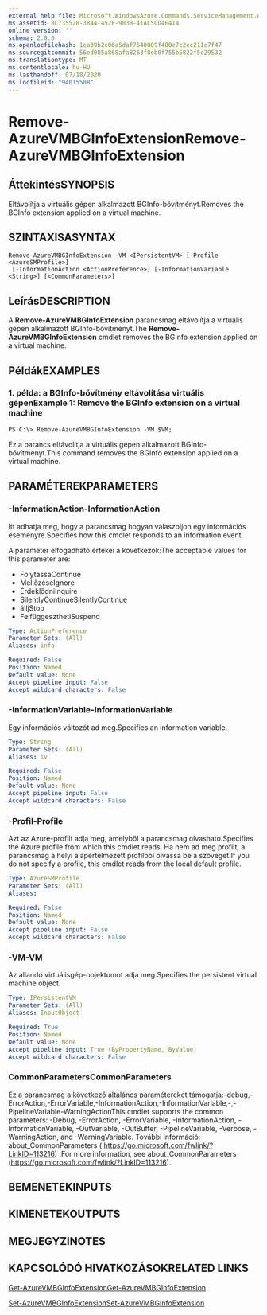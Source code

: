```yaml
---
external help file: Microsoft.WindowsAzure.Commands.ServiceManagement.dll-Help.xml
ms.assetid: 8C735528-3844-452F-983B-41AC5CD4E414
online version: ''
schema: 2.0.0
ms.openlocfilehash: 1ea39b2c06a5daf7540009f480e7c2ec211e7f47
ms.sourcegitcommit: 56ed085a868afa8263f8eb0f755b5822f5c29532
ms.translationtype: MT
ms.contentlocale: hu-HU
ms.lasthandoff: 07/18/2020
ms.locfileid: "94015508"
---
```

# <span data-ttu-id="cb156-101">Remove-AzureVMBGInfoExtension</span><span class="sxs-lookup"><span data-stu-id="cb156-101">Remove-AzureVMBGInfoExtension</span></span>

## <span data-ttu-id="cb156-102">Áttekintés</span><span class="sxs-lookup"><span data-stu-id="cb156-102">SYNOPSIS</span></span>
<span data-ttu-id="cb156-103">Eltávolítja a virtuális gépen alkalmazott BGInfo-bővítményt.</span><span class="sxs-lookup"><span data-stu-id="cb156-103">Removes the BGInfo extension applied on a virtual machine.</span></span>

## <span data-ttu-id="cb156-104">SZINTAXISA</span><span class="sxs-lookup"><span data-stu-id="cb156-104">SYNTAX</span></span>

```
Remove-AzureVMBGInfoExtension -VM <IPersistentVM> [-Profile <AzureSMProfile>]
 [-InformationAction <ActionPreference>] [-InformationVariable <String>] [<CommonParameters>]
```

## <span data-ttu-id="cb156-105">Leírás</span><span class="sxs-lookup"><span data-stu-id="cb156-105">DESCRIPTION</span></span>
<span data-ttu-id="cb156-106">A **Remove-AzureVMBGInfoExtension** parancsmag eltávolítja a virtuális gépen alkalmazott BGInfo-bővítményt.</span><span class="sxs-lookup"><span data-stu-id="cb156-106">The **Remove-AzureVMBGInfoExtension** cmdlet removes the BGInfo extension applied on a virtual machine.</span></span>

## <span data-ttu-id="cb156-107">Példák</span><span class="sxs-lookup"><span data-stu-id="cb156-107">EXAMPLES</span></span>

### <span data-ttu-id="cb156-108">1. példa: a BGInfo-bővítmény eltávolítása virtuális gépen</span><span class="sxs-lookup"><span data-stu-id="cb156-108">Example 1: Remove the BGInfo extension on a virtual machine</span></span>
```
PS C:\> Remove-AzureVMBGInfoExtension -VM $VM;
```

<span data-ttu-id="cb156-109">Ez a parancs eltávolítja a virtuális gépen alkalmazott BGInfo-bővítményt.</span><span class="sxs-lookup"><span data-stu-id="cb156-109">This command removes the BGInfo extension applied on a virtual machine.</span></span>

## <span data-ttu-id="cb156-110">PARAMÉTEREK</span><span class="sxs-lookup"><span data-stu-id="cb156-110">PARAMETERS</span></span>

### <span data-ttu-id="cb156-111">-InformationAction</span><span class="sxs-lookup"><span data-stu-id="cb156-111">-InformationAction</span></span>
<span data-ttu-id="cb156-112">Itt adhatja meg, hogy a parancsmag hogyan válaszoljon egy információs eseményre.</span><span class="sxs-lookup"><span data-stu-id="cb156-112">Specifies how this cmdlet responds to an information event.</span></span>

<span data-ttu-id="cb156-113">A paraméter elfogadható értékei a következők:</span><span class="sxs-lookup"><span data-stu-id="cb156-113">The acceptable values for this parameter are:</span></span>

- <span data-ttu-id="cb156-114">Folytassa</span><span class="sxs-lookup"><span data-stu-id="cb156-114">Continue</span></span>
- <span data-ttu-id="cb156-115">Mellőzése</span><span class="sxs-lookup"><span data-stu-id="cb156-115">Ignore</span></span>
- <span data-ttu-id="cb156-116">Érdeklődni</span><span class="sxs-lookup"><span data-stu-id="cb156-116">Inquire</span></span>
- <span data-ttu-id="cb156-117">SilentlyContinue</span><span class="sxs-lookup"><span data-stu-id="cb156-117">SilentlyContinue</span></span>
- <span data-ttu-id="cb156-118">állj</span><span class="sxs-lookup"><span data-stu-id="cb156-118">Stop</span></span>
- <span data-ttu-id="cb156-119">Felfüggesztheti</span><span class="sxs-lookup"><span data-stu-id="cb156-119">Suspend</span></span>

```yaml
Type: ActionPreference
Parameter Sets: (All)
Aliases: infa

Required: False
Position: Named
Default value: None
Accept pipeline input: False
Accept wildcard characters: False
```

### <span data-ttu-id="cb156-120">-InformationVariable</span><span class="sxs-lookup"><span data-stu-id="cb156-120">-InformationVariable</span></span>
<span data-ttu-id="cb156-121">Egy információs változót ad meg.</span><span class="sxs-lookup"><span data-stu-id="cb156-121">Specifies an information variable.</span></span>

```yaml
Type: String
Parameter Sets: (All)
Aliases: iv

Required: False
Position: Named
Default value: None
Accept pipeline input: False
Accept wildcard characters: False
```

### <span data-ttu-id="cb156-122">-Profil</span><span class="sxs-lookup"><span data-stu-id="cb156-122">-Profile</span></span>
<span data-ttu-id="cb156-123">Azt az Azure-profilt adja meg, amelyből a parancsmag olvasható.</span><span class="sxs-lookup"><span data-stu-id="cb156-123">Specifies the Azure profile from which this cmdlet reads.</span></span>
<span data-ttu-id="cb156-124">Ha nem ad meg profilt, a parancsmag a helyi alapértelmezett profilból olvassa be a szöveget.</span><span class="sxs-lookup"><span data-stu-id="cb156-124">If you do not specify a profile, this cmdlet reads from the local default profile.</span></span>

```yaml
Type: AzureSMProfile
Parameter Sets: (All)
Aliases: 

Required: False
Position: Named
Default value: None
Accept pipeline input: False
Accept wildcard characters: False
```

### <span data-ttu-id="cb156-125">-VM</span><span class="sxs-lookup"><span data-stu-id="cb156-125">-VM</span></span>
<span data-ttu-id="cb156-126">Az állandó virtuálisgép-objektumot adja meg.</span><span class="sxs-lookup"><span data-stu-id="cb156-126">Specifies the persistent virtual machine object.</span></span>

```yaml
Type: IPersistentVM
Parameter Sets: (All)
Aliases: InputObject

Required: True
Position: Named
Default value: None
Accept pipeline input: True (ByPropertyName, ByValue)
Accept wildcard characters: False
```

### <span data-ttu-id="cb156-127">CommonParameters</span><span class="sxs-lookup"><span data-stu-id="cb156-127">CommonParameters</span></span>
<span data-ttu-id="cb156-128">Ez a parancsmag a következő általános paramétereket támogatja:-debug,-ErrorAction,-ErrorVariable,-InformationAction,-InformationVariable,-,-PipelineVariable-WarningAction</span><span class="sxs-lookup"><span data-stu-id="cb156-128">This cmdlet supports the common parameters: -Debug, -ErrorAction, -ErrorVariable, -InformationAction, -InformationVariable, -OutVariable, -OutBuffer, -PipelineVariable, -Verbose, -WarningAction, and -WarningVariable.</span></span> <span data-ttu-id="cb156-129">További információ: about_CommonParameters ( https://go.microsoft.com/fwlink/?LinkID=113216) .</span><span class="sxs-lookup"><span data-stu-id="cb156-129">For more information, see about_CommonParameters (https://go.microsoft.com/fwlink/?LinkID=113216).</span></span>

## <span data-ttu-id="cb156-130">BEMENETEK</span><span class="sxs-lookup"><span data-stu-id="cb156-130">INPUTS</span></span>

## <span data-ttu-id="cb156-131">KIMENETEK</span><span class="sxs-lookup"><span data-stu-id="cb156-131">OUTPUTS</span></span>

## <span data-ttu-id="cb156-132">MEGJEGYZI</span><span class="sxs-lookup"><span data-stu-id="cb156-132">NOTES</span></span>

## <span data-ttu-id="cb156-133">KAPCSOLÓDÓ HIVATKOZÁSOK</span><span class="sxs-lookup"><span data-stu-id="cb156-133">RELATED LINKS</span></span>

[<span data-ttu-id="cb156-134">Get-AzureVMBGInfoExtension</span><span class="sxs-lookup"><span data-stu-id="cb156-134">Get-AzureVMBGInfoExtension</span></span>](./Get-AzureVMBGInfoExtension.md)

[<span data-ttu-id="cb156-135">Set-AzureVMBGInfoExtension</span><span class="sxs-lookup"><span data-stu-id="cb156-135">Set-AzureVMBGInfoExtension</span></span>](./Set-AzureVMBGInfoExtension.md)


